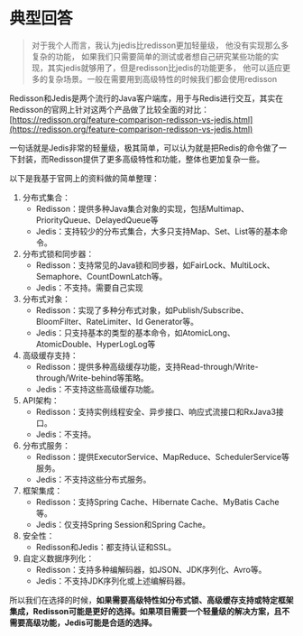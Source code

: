 # 典型回答

> 对于我个人而言，我认为jedis比redisson更加轻量级， 他没有实现那么多复杂的功能， 如果我们只需要简单的测试或者想自己研究某些功能的实现，其实jedis就够用了，但是redisson比jedis的功能更多， 他可以适应更多的复杂场景。一般在需要用到高级特性的时候我们都会使用redisson

Redisson和Jedis是两个流行的Java客户端库，用于与Redis进行交互，其实在Redisson的官网上针对这两个产品做了比较全面的对比：[https://redisson.org/feature-comparison-redisson-vs-jedis.html](https://redisson.org/feature-comparison-redisson-vs-jedis.html)



一句话就是Jedis非常的轻量级，极其简单，可以认为就是把Redis的命令做了一下封装，而Redisson提供了更多高级特性和功能，整体也更加复杂一些。



以下是我基于官网上的资料做的简单整理：



1. 分布式集合：
    - Redisson：提供多种Java集合对象的实现，包括Multimap、PriorityQueue、DelayedQueue等
    - Jedis：支持较少的分布式集合，大多只支持Map、Set、List等的基本命令。
2. 分布式锁和同步器：
    - Redisson：支持常见的Java锁和同步器，如FairLock、MultiLock、Semaphore、CountDownLatch等。
    - Jedis：不支持。需要自己实现
3. 分布式对象：
    - Redisson：实现了多种分布式对象，如Publish/Subscribe、BloomFilter、RateLimiter、Id Generator等。
    - Jedis：只支持基本的类型的基本命令，如AtomicLong、AtomicDouble、HyperLogLog等
4. 高级缓存支持：
    - Redisson：提供多种高级缓存功能，支持Read-through/Write-through/Write-behind等策略。
    - Jedis：不支持这些高级缓存功能。
5. API架构：
    - Redisson：支持实例线程安全、异步接口、响应式流接口和RxJava3接口。
    - Jedis：不支持。
6. 分布式服务：
    - Redisson：提供ExecutorService、MapReduce、SchedulerService等服务。
    - Jedis：不支持这些分布式服务。
7. 框架集成：
    - Redisson：支持Spring Cache、Hibernate Cache、MyBatis Cache等。
    - Jedis：仅支持Spring Session和Spring Cache。
8. 安全性：
    - Redisson和Jedis：都支持认证和SSL。
9. 自定义数据序列化：
    - Redisson：支持多种编解码器，如JSON、JDK序列化、Avro等。
    - Jedis：不支持JDK序列化或上述编解码器。



所以我们在选择的时候，**如果需要高级特性如分布式锁、高级缓存支持或特定框架集成，Redisson可能是更好的选择。如果项目需要一个轻量级的解决方案，且不需要高级功能，Jedis可能是合适的选择。**

